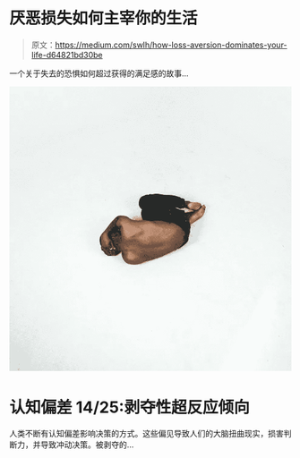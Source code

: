 # 厌恶损失如何主宰你的生活

> 原文：<https://medium.com/swlh/how-loss-aversion-dominates-your-life-d64821bd30be>

一个关于失去的恐惧如何超过获得的满足感的故事…

![](img/e3f6252a1c63cf62b4aec68d6676ce19.png)

# 认知偏差 14/25:剥夺性超反应倾向

人类不断有认知偏差影响决策的方式。这些偏见导致人们的大脑扭曲现实，损害判断力，并导致冲动决策。被剥夺的…